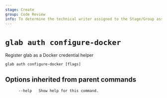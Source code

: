 ```yaml
---
stage: Create
group: Code Review
info: To determine the technical writer assigned to the Stage/Group associated with this page, see https://about.gitlab.com/handbook/product/ux/technical-writing/#assignments
---
```


<!--
This documentation is auto generated by a script.
Please do not edit this file directly. Run `make gen-docs` instead.
-->

# `glab auth configure-docker`

Register glab as a Docker credential helper

```plaintext
glab auth configure-docker [flags]
```

## Options inherited from parent commands

```plaintext
      --help   Show help for this command.
```
